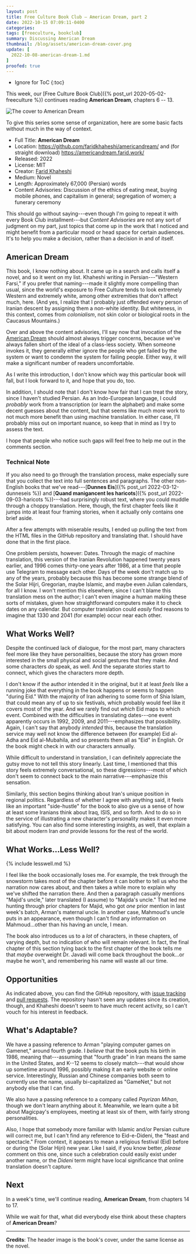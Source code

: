 ```yaml
---
layout: post
title: Free Culture Book Club — American Dream, part 2
date: 2022-10-15 07:09:11-0400
categories:
tags: [freeculture, bookclub]
summary: Discussing American Dream
thumbnail: /blog/assets/american-dream-cover.png
update: [
  2022-10-08-american-dream-1.md
]
proofed: true
---
```


* Ignore for ToC
{:toc}

This week, our [Free Culture Book Club]({% post_url 2020-05-02-freeculture %}) continues reading **American Dream**, chapters 6 -- 13.

![The cover to American Dream](/blog/assets/american-dream-cover.png "Unfortunately not something that I'd pick off the shelf, but still catches my interest")

To give this series some sense of organization, here are some basic facts without much in the way of context.

 * Full Title:  **American Dream**
 * Location:  <https://github.com/faridkhaheshi/americandream/> and (for straight download) <https://americandream.farid.work/>
 * Released:  2022
 * License:  MIT
 * Creator:  [Farid Khaheshi](https://farid.work/)
 * Medium:  Novel
 * Length:  Approximately 67,000 (Persian) words
 * Content Advisories:  Discussion of the ethics of eating meat, buying mobile phones, and capitalism in general; segregation of women; a funerary ceremony

This should go without saying---even though I'm going to repeat it with every Book Club installment---but *Content Advisories* are not any sort of judgment on my part, just topics that come up in the work that I noticed and might benefit from a particular mood or head space for certain audiences.  It's to help you make a decision, rather than a decision in and of itself.

## American Dream

This book, I know nothing about.  It came up in a search and calls itself a novel, and so it went on my list.  Khaheshi writing in Persian---"Western Farsi," if you prefer that naming---made it slightly more compelling than usual, since the world's exposure to Free Culture tends to look extremely Western and extremely white, among other extremities that don't affect much, here.  (And yes, I realize that I probably just offended every person of Iranian descent by assigning them a non-white identity.  But whiteness, in this context, comes from *colonialism*, not skin color or biological roots in the Caucasus Mountains.)

Over and above the content advisories, I'll say now that invocation of the [American Dream](https://en.wikipedia.org/wiki/American_Dream) should almost always trigger concerns, because we've always fallen short of the ideal of a class-less society.  When someone invokes it, they generally either ignore the people who get failed by the system or want to condemn the system for failing people.  Either way, it will make a significant number of readers uncomfortable.

As I write this introduction, I don't know which way this particular book will fall, but I look forward to it, and hope that you do, too.

In addition, I should note that I don't know how fair that I can treat the story, since I haven't studied Persian.  As an Indo-European language, I could *probably* work from a transcription (or learn the alphabet) and make some decent guesses about the content, but that seems like much more work to not much more benefit than using machine translation.  In either case, I'll probably miss out on important nuance, so keep that in mind as I try to assess the text.

I hope that people who notice such gaps will feel free to help me out in the comments section.

### Technical Note

If you also need to go through the translation process, make especially sure that you collect the text into full sentences and paragraphs.  The other non-English books that we've read---[**Dunnes Eis**]({% post_url 2022-03-12-dunneseis %}) and [**Quand manigancent les haricots**]({% post_url 2022-09-03-haricots %})---had surprisingly robust text, where you could muddle through a choppy translation.  Here, though, the first chapter feels like it jumps into at least four framing stories, when it actually only contains one brief aside.

After a few attempts with miserable results, I ended up pulling the text from the HTML files in the GitHub repository and translating that.  I should have done that in the first place.

One problem persists, however:  Dates.  Through the magic of machine translation, this version of the Iranian Revolution happened twenty years earlier, and 1996 comes thirty-one years after 1986, at a time that people use Telegram to message each other.  Days of the week don't match up to any of the years, probably because this has become some strange blend of the Solar Hijri, Gregorian, maybe Islamic, and maybe even Julian calendars, for all I know.  I won't mention this elsewhere, since I can't blame this translation mess on the author; I can't even imagine a human making these sorts of mistakes, given how straightforward computers make it to check dates on any calendar.  But computer translation could *easily* find reasons to imagine that 1330 and 2041 (for example) occur near each other.

## What Works Well?

Despite the continued lack of dialogue, for the most part, many characters feel more like they have personalities, because the story has grown more interested in the small physical and social gestures that they make.  And some characters *do* speak, as well.  And the separate stories start to connect, which gives the characters more depth.

I don't know if the author intended it in the original, but it at least *feels* like a running joke that everything in the book happens or seems to happen "during Eid."  With the majority of Iran adhering to some form of Shia Islam, that could mean any of up to six festivals, which probably would feel like it covers most of the year.  And we rarely find out *which* Eid maps to which event.  Combined with the difficulties in translating dates---one event apparently occurs in 1992, 2009, and 2011---emphasizes that possibility.  Again, I can't say that anybody *intended* this, because the translation service may well not know the difference between (for example) Eid al-Adha and Eid al-Mubahila, and so presents them all as "Eid" in English.  Or the book might check in with our characters annually.

While difficult to understand in translation, I can definitely appreciate the gutsy move to not tell this story linearly.  Last time, I mentioned that this story feels extremely conversational, so these digressions---most of which don't seem to connect back to the main narrative---emphasize this sensation.

Similarly, this section begins thinking about Iran's unique position in regional politics.  Regardless of whether I agree with anything said, it feels like an important "side-hustle" for the book to also give us a sense of how at least some Iranians think about Iraq, ISIS, and so forth.  And to do so in the service of illustrating a new character's personality makes it even more satisfying.  You can also find some interesting insights, as well, that explain a bit about modern Iran *and* provide lessons for the rest of the world.

## What Works...Less Well?

{% include lesswell.md %}

I feel like the book occasionally loses me.  For example, the trek through the snowstorm takes most of the chapter before it can bother to tell us who the narration now cares about, and then takes a while more to explain why we've shifted the narration there.  And then a paragraph casually mentions "Majid's uncle," later translated (I assume) to "Majida's uncle."  That led me hunting through prior chapters for Majid, who got *one* prior mention in last week's batch, Arman's maternal uncle.  In another case, Mahmoud's uncle puts in an appearance, even though I can't find any information on Mahmoud...other than his having an uncle, I mean.

The book also introduces us to a *lot* of characters, in these chapters, of varying depth, but no indication of who will remain relevant.  In fact, the final chapter of this section tying back to the first chapter of the book tells me that *maybe* overweight Dr. Javadi will come back throughout the book...or maybe he won't, and remembering his name will waste all our time.

## Opportunities

As indicated above, you can find the GitHub <i class='fab fa-github'></i> repository, with [issue tracking](https://github.com/faridkhaheshi/americandream/issues) and [pull requests](https://github.com/faridkhaheshi/americandream/pulls).  The repository hasn't seen any updates since its creation, though, and Khaheshi doesn't seem to have much recent activity, so I can't vouch for his interest in feedback.

## What's Adaptable?

We have a passing reference to Arman "playing computer games on Gamenet," around fourth grade.  I *believe* that the book puts his birth in 1986, meaning that---assuming that "fourth grade" in Iran means the same in the United States, and K--12 seems to closely match---that would show up sometime around 1996, possibly making it an early website or online service.  Interestingly, Russian and Chinese companies both seem to currently use the name, usually bi-capitalized as "GameNet," but not anybody else that I can find.

We also have a passing reference to a company called *Payrizan Mihan*, though we don't learn anything about it.  Meanwhile, we learn quite a bit about Magicpay's employees, meeting at least six of them, with fairly strong personalities.

Also, I hope that somebody more familiar with Islamic and/or Persian culture will correct me, but I can't find any reference to Eid-e-Dideni, the "feast and spectacle."  From context, it appears to mean a religious festival (Eid) before or during the (Solar Hijri) new year.  Like I said, if you know better, *please* comment on this one, since such a celebration could easily exist under another name, or the *Dideni* term might have local significance that online translation doesn't capture.

## Next

In a week's time, we'll continue reading, **American Dream**, from chapters 14 to 17.

While we wait for that, what did everybody else think about these chapters of **American Dream**?

* * *

**Credits**:  The header image is the book's cover, under the same license as the novel.
